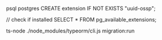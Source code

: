 psql postgres
CREATE extension IF NOT EXISTS "uuid-ossp";

// check if installed
SELECT * FROM pg_available_extensions;



ts-node ./node_modules/typeorm/cli.js migration:run
